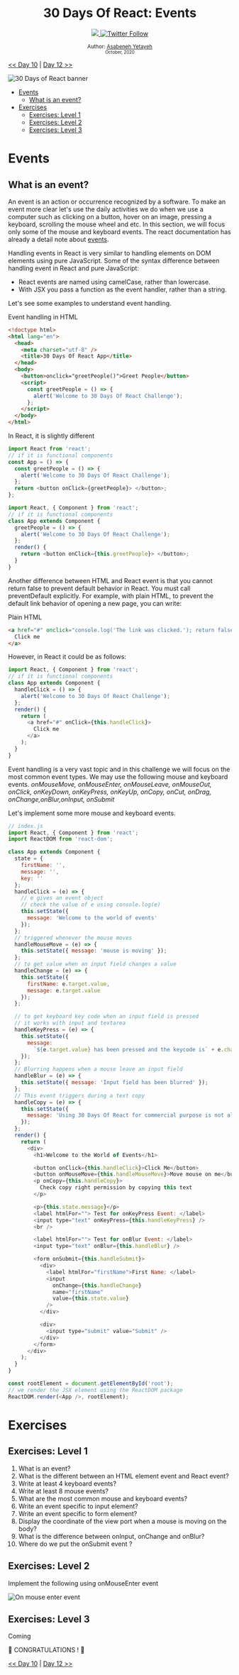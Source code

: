 <div align="center">
  <h1> 30 Days Of React: Events</h1>
  <a class="header-badge" target="_blank" href="https://www.linkedin.com/in/asabeneh/">
  <img src="https://img.shields.io/badge/style--5eba00.svg?label=LinkedIn&logo=linkedin&style=social">
  </a>
  <a class="header-badge" target="_blank" href="https://twitter.com/Asabeneh">
  <img alt="Twitter Follow" src="https://img.shields.io/twitter/follow/asabeneh?style=social">
  </a>

<sub>Author:
<a href="https://www.linkedin.com/in/asabeneh/" target="_blank">Asabeneh Yetayeh</a><br>
<small> October, 2020</small>
</sub>

</div>

[<< Day 10](../10_React_Project_Folder_Structure/10_react_project_folder_structure.md) | [Day 12 >>](../12_Day_Forms/12_forms.md)

![30 Days of React banner](../images/30_days_of_react_banner_day_8.jpg)

- [Events](#events)
  - [What is an event?](#what-is-an-event)
- [Exercises](#exercises)
  - [Exercises: Level 1](#exercises-level-1)
  - [Exercises: Level 2](#exercises-level-2)
  - [Exercises: Level 3](#exercises-level-3)

# Events

## What is an event?

An event is an action or occurrence recognized by a software. To make an event more clear let's use the daily activities we do when we use a computer such as clicking on a button, hover on an image, pressing a keyboard, scrolling the mouse wheel and etc. In this section, we will focus only some of the mouse and keyboard events. The react documentation has already a detail note about [events](https://reactjs.org/docs/handling-events.html).

Handling events in React is very similar to handling elements on DOM elements using pure JavaScript. Some of the syntax difference between handling event in React and pure JavaScript:

- React events are named using camelCase, rather than lowercase.
- With JSX you pass a function as the event handler, rather than a string.

Let's see some examples to understand event handling.

Event handling in HTML

```html
<!doctype html>
<html lang="en">
  <head>
    <meta charset="utf-8" />
    <title>30 Days Of React App</title>
  </head>
  <body>
    <button>onclick="greetPeople()">Greet People</button>
    <script>
      const greetPeople = () => {
        alert('Welcome to 30 Days Of React Challenge');
      };
    </script>
  </body>
</html>
```

In React, it is slightly different

```js
import React from 'react';
// if it is functional components
const App = () => {
  const greetPeople = () => {
    alert('Welcome to 30 Days Of React Challenge');
  };
  return <button onClick={greetPeople}> </button>;
};
```

```js
import React, { Component } from 'react';
// if it is functional components
class App extends Component {
  greetPeople = () => {
    alert('Welcome to 30 Days Of React Challenge');
  };
  render() {
    return <button onClick={this.greetPeople}> </button>;
  }
}
```

Another difference between HTML and React event is that you cannot return false to prevent default behavior in React. You must call preventDefault explicitly. For example, with plain HTML, to prevent the default link behavior of opening a new page, you can write:

Plain HTML

```html
<a href="#" onclick="console.log('The link was clicked.'); return false">
  Click me
</a>
```

However, in React it could be as follows:

```js
import React, { Component } from 'react';
// if it is functional components
class App extends Component {
  handleClick = () => {
    alert('Welcome to 30 Days Of React Challenge');
  };
  render() {
    return (
      <a href="#" onClick={this.handleClick}>
        Click me
      </a>
    );
  }
}
```

Event handling is a very vast topic and in this challenge we will focus on the most common event types. We may use the following mouse and keyboard events.
_onMouseMove, onMouseEnter, onMouseLeave, onMouseOut, onClick, onKeyDown, onKeyPress, onKeyUp, onCopy, onCut, onDrag, onChange,onBlur,onInput, onSubmit_

Let's implement some more mouse and keyboard events.

```js
// index.js
import React, { Component } from 'react';
import ReactDOM from 'react-dom';

class App extends Component {
  state = {
    firstName: '',
    message: '',
    key: ''
  };
  handleClick = (e) => {
    // e gives an event object
    // check the value of e using console.log(e)
    this.setState({
      message: 'Welcome to the world of events'
    });
  };
  // triggered whenever the mouse moves
  handleMouseMove = (e) => {
    this.setState({ message: 'mouse is moving' });
  };
  // to get value when an input field changes a value
  handleChange = (e) => {
    this.setState({
      firstName: e.target.value,
      message: e.target.value
    });
  };

  // to get keyboard key code when an input field is pressed
  // it works with input and textarea
  handleKeyPress = (e) => {
    this.setState({
      message:
        `${e.target.value} has been pressed and the keycode is` + e.charCode
    });
  };
  // Blurring happens when a mouse leave an input field
  handleBlur = (e) => {
    this.setState({ message: 'Input field has been blurred' });
  };
  // This event triggers during a text copy
  handleCopy = (e) => {
    this.setState({
      message: 'Using 30 Days Of React for commercial purpose is not allowed'
    });
  };
  render() {
    return (
      <div>
        <h1>Welcome to the World of Events</h1>

        <button onClick={this.handleClick}>Click Me</button>
        <button onMouseMove={this.handleMouseMove}>Move mouse on me</button>
        <p onCopy={this.handleCopy}>
          Check copy right permission by copying this text
        </p>

        <p>{this.state.message}</p>
        <label htmlFor=""> Test for onKeyPress Event: </label>
        <input type="text" onKeyPress={this.handleKeyPress} />
        <br />

        <label htmlFor=""> Test for onBlur Event: </label>
        <input type="text" onBlur={this.handleBlur} />

        <form onSubmit={this.handleSubmit}>
          <div>
            <label htmlFor="firstName">First Name: </label>
            <input
              onChange={this.handleChange}
              name="firstName"
              value={this.state.value}
            />
          </div>

          <div>
            <input type="submit" value="Submit" />
          </div>
        </form>
      </div>
    );
  }
}

const rootElement = document.getElementById('root');
// we render the JSX element using the ReactDOM package
ReactDOM.render(<App />, rootElement);
```

# Exercises

## Exercises: Level 1

1. What is an event?
2. What is the different between an HTML element event and React event?
3. Write at least 4 keyboard events?
4. Write at least 8 mouse events?
5. What are the most common mouse and keyboard events?
6. Write an event specific to input element?
7. Write an event specific to form element?
8. Display the coordinate of the view port when a mouse is moving on the body?
9. What is the difference between onInput, onChange and onBlur?
10. Where do we put the onSubmit event ?

## Exercises: Level 2

Implement the following using onMouseEnter event

![On mouse enter event](../images/react_event_on_mouse_enter.gif)

## Exercises: Level 3

Coming

🎉 CONGRATULATIONS ! 🎉

[<< Day 10](../10_React_Project_Folder_Structure/10_react_project_folder_structure.md) | [Day 12 >>](../12_Day_Forms/12_forms.md)
